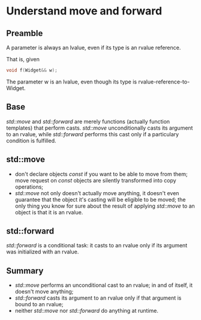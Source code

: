 Understand move and forward
===========================

Preamble
--------

A parameter is always an lvalue, even if its type is an rvalue
reference.

That is, given  
```c++
void f(Widget&& w);
```

The parameter w is an lvalue, even though its type is 
rvalue-reference-to-Widget.


Base
----

*std::move* and *std::forward* are merely functions (actually 
function templates) that perform casts. *std::move* unconditionally
casts its argument to an rvalue, while *std::forward* performs this
cast only if a particulary condition is fulfilled.


std::move
---------

- don't declare objects *const* if you want to be able to move 
  from them; move request on *const* objects are silently transformed
  into copy operations;
- *std::move* not only doesn't actually move anything, it doesn't
  even guarantee that the object it's casting will be eligible to
  be moved; the only thing you know for sure about the result of
  applying *std::move* to an object is that it is an rvalue.


std::forward
------------

*std::forward* is a conditional task: it casts to an rvalue only
if its argument was initialized with an rvalue.


Summary
-------

- *std::move* performs an unconditional cast to an rvalue; in and of
  itself, it doesn't move anything;
- *std::forward* casts its argument to an rvalue only if that 
  argument is bound to an rvalue;
- neither *std::move* nor *std::forward* do anything at runtime.
